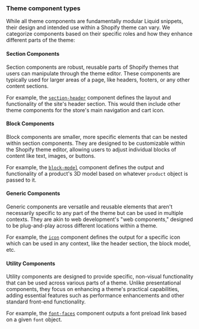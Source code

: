 ### Theme component types

While all theme components are fundamentally modular Liquid snippets, their design and intended use within a Shopify theme can vary. We categorize components based on their specific roles and how they enhance different parts of the theme:

#### Section Components

Section components are robust, reusable parts of Shopify themes that users can manipulate through the theme editor. These components are typically used for larger areas of a page, like headers, footers, or any other content sections.

For example, the [`section-header`](https://github.com/archetype-themes/reference-components/tree/main/components/section-header) component defines the layout and functionality of the site's header section. This would then include other theme components for the store's main navigation and cart icon.

#### Block Components

Block components are smaller, more specific elements that can be nested within section components. They are designed to be customizable within the Shopify theme editor, allowing users to adjust individual blocks of content like text, images, or buttons.

For example, the [`block-model`](https://github.com/archetype-themes/reference-components/tree/main/components/block-model) component defines the output and functionality of a product's 3D model based on whatever `product` object is passed to it.

#### Generic Components

Generic components are versatile and reusable elements that aren't necessarily specific to any part of the theme but can be used in multiple contexts. They are akin to web development's "web components," designed to be plug-and-play across different locations within a theme.

For example, the [`icon`](https://github.com/archetype-themes/reference-components/tree/main/components/icon) component defines the output for a specific icon which can be used in any context, like the header section, the block model, etc.

#### Utility Components

Utility components are designed to provide specific, non-visual functionality that can be used across various parts of a theme. Unlike presentational components, they focus on enhancing a theme's practical capabilities, adding essential features such as performance enhancements and other standard front-end functionality.

For example, the [`font-faces`](https://github.com/archetype-themes/reference-components/tree/main/components/font-faces) component outputs a font preload link based on a given `font` object.